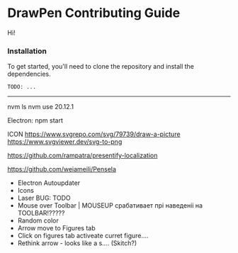 # DrawPen Contributing Guide

Hi!

### Installation

To get started, you'll need to clone the repository and install the dependencies.

```shell
TODO: ...
```


---

nvm ls
nvm use 20.12.1

Electron:
npm start



ICON
https://www.svgrepo.com/svg/79739/draw-a-picture
https://www.svgviewer.dev/svg-to-png


https://github.com/rampatra/presentify-localization

https://github.com/weiameili/Pensela






- Electron Autoupdater
- Icons
- Laser BUG: TODO
- Mouse over Toolbar | MOUSEUP срабативает прі наведеніі на TOOLBAR!?????
- Random color
- Arrow move to Figures tab
- Click on figures tab  activeate curret figure....
- Rethink arrow - looks like a s.... (Skitch?)
